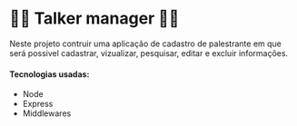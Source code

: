# :man_artist: Talker manager :man_artist:

Neste projeto contruir uma aplicação de cadastro de palestrante em que será possivel cadastrar, vizualizar,  pesquisar, editar e excluir informações.

#### Tecnologias usadas:
* Node
* Express
* Middlewares